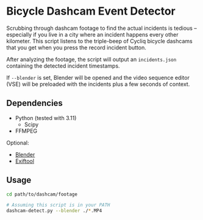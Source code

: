 # Bicycle Dashcam Event Detector

Scrubbing through dashcam footage to find the actual incidents is tedious – especially if you live in a city where an incident happens every other kilometer.
This script listens to the triple-beep of Cycliq bicycle dashcams that you get when you press the record incident button.

After analyzing the footage, the script will output an `incidents.json` containing the detected incident timestamps.

If `--blender` is set, Blender will be opened and the video sequence editor (VSE) will be preloaded with the incidents plus a few seconds of context.

## Dependencies

- Python (tested with 3.11)
  - Scipy
- FFMPEG

Optional:
- [Blender](https://blender.org)
- [Exiftool](https://github.com/exiftool/exiftool)

## Usage

```bash
cd path/to/dashcam/footage

# Assuming this script is in your PATH
dashcam-detect.py --blender ./*.MP4
```
